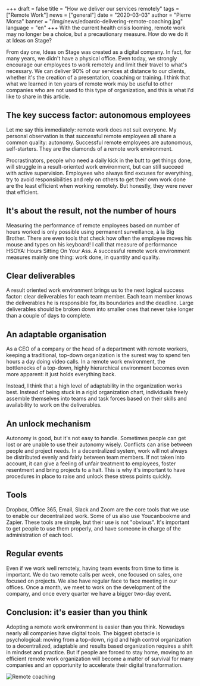 +++
draft = false
title = "How we deliver our services remotely"
tags = ["Remote Work"]
news = ["general"]
date = "2020-03-03"
author = "Pierre Morsa"
banner = "/img/news/edoardo-delivering-remote-coaching.jpg"
language = "en"
+++
With the current health crisis looming, remote work may no longer be a choice, but a precautionary measure. How do we do it at Ideas on Stage?

From day one, Ideas on Stage was created as a digital company. In fact, for many years, we didn't have a physical office. Even today, we strongly encourage our employees to work remotely and limit their travel to what's necessary. We can deliver 90% of our services at distance to our clients, whether it's the creation of a presentation, coaching or training. I think that what we learned in ten years of remote work may be useful to other companies who are not used to this type of organization, and this is what I'd like to share in this article.

## The key success factor: autonomous employees
Let me say this immediately: remote work does not suit everyone. My personal observation is that successful remote employees all share a common quality: autonomy. Successful remote employees are autonomous, self-starters. They are the diamonds of a remote work environment.

Procrastinators, people who need a daily kick in the butt to get things done, will struggle in a result-oriented work environment, but can still succeed with active supervision.
Employees who always find excuses for everything, try to avoid responsibilities and rely on others to get their own work done are the least efficient when working remotely. But honestly, they were never that efficient.

## It's about the result, not the number of hours
Measuring the performance of remote employees based on number of hours worked is only possible using permanent surveillance, à la Big Brother. There are even tools that check how often the employee moves his mouse and types on his keyboard! I call that measure of performance HSOYA: Hours Sitting On Your Ass.
A successful remote work environment measures mainly one thing: work done, in quantity and quality.

## Clear deliverables
A result oriented work environment brings us to the next logical success factor: clear deliverables for each team member. Each team member knows the deliverables he is responsible for, its boundaries and the deadline. Large deliverables should be broken down into smaller ones that never take longer than a couple of days to complete.

## An adaptable organisation
As a CEO of a company or the head of a department with remote workers, keeping a traditional, top-down organization is the surest way to spend ten hours a day doing video calls. In a remote work environment, the bottlenecks of a top-down, highly hierarchical environment becomes even more apparent: it just holds everything back.

Instead, I think that a high level of adaptability in the organization works best. Instead of being stuck in a rigid organization chart, individuals freely assemble themselves into teams and task forces based on their skills and availability to work on the deliverables.

## An unlock mechanism
Autonomy is good, but it's not easy to handle. Sometimes people can get lost or are unable to use their autonomy wisely. Conflicts can arise between people and project needs. In a decentralized system, work will not always be distributed evenly and fairly between team members. If not taken into account, it can give a feeling of unfair treatment to employees, foster resentment and bring projects to a halt. This is why it's important to have procedures in place to raise and unlock these stress points quickly.

## Tools
Dropbox, Office 365, Email, Slack and Zoom are the core tools that we use to enable our decentralized work. Some of us also use Youcanbookme and Zapier. These tools are simple, but their use is not "obvious". It's important to get people to use them properly, and have someone in charge of the administration of each tool.

## Regular events
Even if we work well remotely, having team events from time to time is important. We do two remote calls per week, one focused on sales, one focused on projects. We also have regular face to face meeting in our offices. Once a month, we meet to work on the development of the company, and once every quarter we have a bigger two-day event.

## Conclusion: it's easier than you think
Adopting a remote work environment is easier than you think. Nowadays nearly all companies have digital tools. The biggest obstacle is psychological: moving from a top-down, rigid and high control organization to a decentralized, adaptable and results based organization requires a shift in mindset and practice. But if people are forced to stay home, moving to an efficient remote work organization will become a matter of survival for many companies and an opportunity to accelerate their digital transformation.

![Remote coaching](/img/news/edoardo-delivering-remote-coaching.jpg)